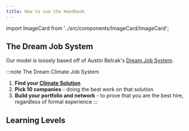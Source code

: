 ```yaml
---
title: How to use the Handbook
---
```

import ImageCard from '../src/components/ImageCard/ImageCard';

## The Dream Job System

Our model is loosely based off of Austin Belcak's [Dream Job System](https://cultivatedculture.com/djs-podcast/).

:::note The Dream Climate Job System
1. **Find your [Climate Solution](solutions)**
2. **Pick 10 companies** - doing the best work on that solution
3. **Build your portfolio and network** - to prove that you are the best hire, regardless of formal experience
:::

## Learning Levels

<div style={{ display: 'flex', flexWrap: 'wrap'}}>
    <ImageCard
    title="Level 0"
    description="You're brand new. A basic overview of terms and common questions"
    imageUrl="img/climate-tech-level-0-mario.jpg"
    linkUrl="level-0"
    />
<ImageCard
    title="Level 1"
    description="You're ready to hone in on your climate solution"
    imageUrl="img/level-1-mario.jpg"
    linkUrl="level-1"
    />
    <ImageCard
    title="Level 2"
    description="You have a solution but need to stand out in your job search"
    imageUrl="img/level-2-mario.jpg"
    linkUrl="level-2"
    />
</div>

<!-- The handbook is designed to be accessible yet comprehensive.

We encourage you to jump around, or you can read it in linear order. -->


<!-- 
## Tips for navigation

On a desktop, navigation is easy.

There is a sidebar on the left, and a floating table of contents on the right.

**If you are on mobile**

1) Use sidebar icon frequently
2) Jump to the top with the arrow and use the table of contents -->